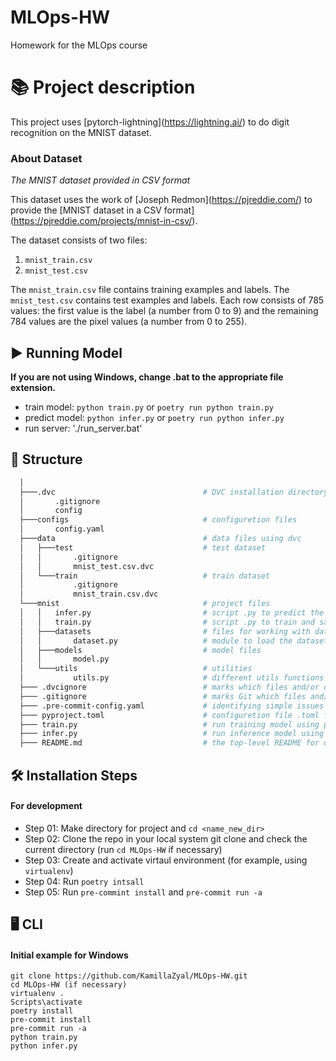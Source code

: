 # MLOps-HW
 Homework for the MLOps course
# 📚 Project description
This project uses \[pytorch-lightning\](https://lightning.ai/) to do digit recognition on the MNIST dataset.
### About Dataset
_The MNIST dataset provided in CSV format_

This dataset uses the work of \[Joseph Redmon\](https://pjreddie.com/) to provide the \[MNIST dataset in a CSV format\](https://pjreddie.com/projects/mnist-in-csv/).

The dataset consists of two files:
1. `mnist_train.csv`
2. `mnist_test.csv`

The `mnist_train.csv` file contains training examples and labels. The `mnist_test.csv` contains test examples and labels. Each row consists of 785 values: the first value is the label (a number from 0 to 9) and the remaining 784 values are the pixel values (a number from 0 to 255).
## ▶ Running Model
**If you are not using Windows, change .bat to the appropriate file extension.**
- train model: `python train.py` or `poetry run python train.py` 
- predict model: `python infer.py` or `poetry run python infer.py`
- run server: './run_server.bat'

## 📁 Structure
```bash
  │                                     
  ├───.dvc                                 # DVC installation directory
  │       .gitignore
  │       config
  ├───configs                              # configuretion files
  │       config.yaml
  ├───data                                 # data files using dvc
  │   ├───test                             # test dataset
  │   │       .gitignore
  │   │       mnist_test.csv.dvc          
  │   └───train                            # train dataset
  │           .gitignore
  │           mnist_train.csv.dvc
  └───mnist                                # project files
  │   │   infer.py                         # script .py to predict the model
  │   │   train.py                         # script .py to train and save the model
  │   ├───datasets                         # files for working with datasets
  │   │       dataset.py                   # module to load the dataset 
  │   ├───models                           # model files                  
  │   │       model.py                     
  │   └───utils                            # utilities 
  │           utils.py                     # different utils functions
  ├─── .dvcignore                          # marks which files and/or directories should be excluded when traversing a DVC project.
  ├─── .gitignore                          # marks Git which files and/or directories to ignore when committing your project to the GitHub repository
  ├─── .pre-commit-config.yaml             # identifying simple issues before submission to code review
  ├─── pyproject.toml                      # configuretion file .toml for poetry
  ├─── train.py                            # run training model using python
  ├─── infer.py                            # run inference model using python
  ├─── README.md                           # the top-level README for developers using this project
```
## 🛠️ Installation Steps
#### For development
- Step 01: Make directory for project and `cd <name_new_dir>`
- Step 02: Clone the repo in your local system git clone <url> and check the current directory (run `cd MLOps-HW` if necessary)
- Step 03: Create and activate virtaul environment (for example, using `virtualenv`)
- Step 04: Run `poetry intsall`
- Step 05: Run `pre-commint install` and `pre-commit run -a`
## 🖥️ CLI
#### Initial example for Windows
```
git clone https://github.com/KamillaZyal/MLOps-HW.git
cd MLOps-HW (if necessary)
virtualenv .
Scripts\activate
poetry install
pre-commit install
pre-commit run -a
python train.py
python infer.py
```
